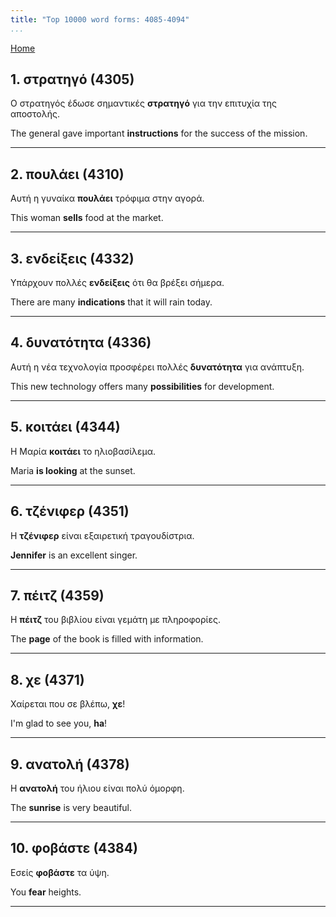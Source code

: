 ```yaml
---
title: "Top 10000 word forms: 4085-4094"
...
```


[Home](./) 

## 1. στρατηγό (4305)

Ο στρατηγός έδωσε σημαντικές **στρατηγό** για την επιτυχία της αποστολής.  

The general gave important **instructions** for the success of the mission.

---

## 2. πουλάει (4310)

Αυτή η γυναίκα **πουλάει** τρόφιμα στην αγορά.  

This woman **sells** food at the market.

---

## 3. ενδείξεις (4332)

Υπάρχουν πολλές **ενδείξεις** ότι θα βρέξει σήμερα.  

There are many **indications** that it will rain today.

---

## 4. δυνατότητα (4336)

Αυτή η νέα τεχνολογία προσφέρει πολλές **δυνατότητα** για ανάπτυξη.  

This new technology offers many **possibilities** for development.

---

## 5. κοιτάει (4344)

Η Μαρία **κοιτάει** το ηλιοβασίλεμα.

Maria **is looking** at the sunset.

---

## 6. τζένιφερ (4351)

Η **τζένιφερ** είναι εξαιρετική τραγουδίστρια.  

**Jennifer** is an excellent singer.

---

## 7. πέιτζ (4359)

Η **πέιτζ** του βιβλίου είναι γεμάτη με πληροφορίες.  

The **page** of the book is filled with information.

---

## 8. χε (4371)

Χαίρεται που σε βλέπω, **χε**!  

I'm glad to see you, **ha**!

---

## 9. ανατολή (4378)

Η **ανατολή** του ήλιου είναι πολύ όμορφη.  

The **sunrise** is very beautiful.

---

## 10. φοβάστε (4384)

Εσείς **φοβάστε** τα ύψη.

You **fear** heights.

---

